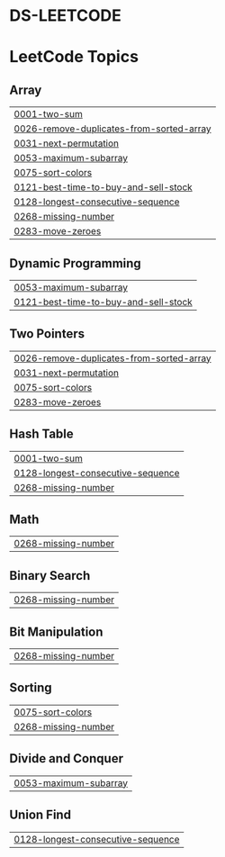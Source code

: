 # DS-LEETCODE
<!---LeetCode Topics Start-->
# LeetCode Topics
## Array
|  |
| ------- |
| [0001-two-sum](https://github.com/Lakshmanyadav236/DS-LEETCODE/tree/master/0001-two-sum) |
| [0026-remove-duplicates-from-sorted-array](https://github.com/Lakshmanyadav236/DS-LEETCODE/tree/master/0026-remove-duplicates-from-sorted-array) |
| [0031-next-permutation](https://github.com/Lakshmanyadav236/DS-LEETCODE/tree/master/0031-next-permutation) |
| [0053-maximum-subarray](https://github.com/Lakshmanyadav236/DS-LEETCODE/tree/master/0053-maximum-subarray) |
| [0075-sort-colors](https://github.com/Lakshmanyadav236/DS-LEETCODE/tree/master/0075-sort-colors) |
| [0121-best-time-to-buy-and-sell-stock](https://github.com/Lakshmanyadav236/DS-LEETCODE/tree/master/0121-best-time-to-buy-and-sell-stock) |
| [0128-longest-consecutive-sequence](https://github.com/Lakshmanyadav236/DS-LEETCODE/tree/master/0128-longest-consecutive-sequence) |
| [0268-missing-number](https://github.com/Lakshmanyadav236/DS-LEETCODE/tree/master/0268-missing-number) |
| [0283-move-zeroes](https://github.com/Lakshmanyadav236/DS-LEETCODE/tree/master/0283-move-zeroes) |
## Dynamic Programming
|  |
| ------- |
| [0053-maximum-subarray](https://github.com/Lakshmanyadav236/DS-LEETCODE/tree/master/0053-maximum-subarray) |
| [0121-best-time-to-buy-and-sell-stock](https://github.com/Lakshmanyadav236/DS-LEETCODE/tree/master/0121-best-time-to-buy-and-sell-stock) |
## Two Pointers
|  |
| ------- |
| [0026-remove-duplicates-from-sorted-array](https://github.com/Lakshmanyadav236/DS-LEETCODE/tree/master/0026-remove-duplicates-from-sorted-array) |
| [0031-next-permutation](https://github.com/Lakshmanyadav236/DS-LEETCODE/tree/master/0031-next-permutation) |
| [0075-sort-colors](https://github.com/Lakshmanyadav236/DS-LEETCODE/tree/master/0075-sort-colors) |
| [0283-move-zeroes](https://github.com/Lakshmanyadav236/DS-LEETCODE/tree/master/0283-move-zeroes) |
## Hash Table
|  |
| ------- |
| [0001-two-sum](https://github.com/Lakshmanyadav236/DS-LEETCODE/tree/master/0001-two-sum) |
| [0128-longest-consecutive-sequence](https://github.com/Lakshmanyadav236/DS-LEETCODE/tree/master/0128-longest-consecutive-sequence) |
| [0268-missing-number](https://github.com/Lakshmanyadav236/DS-LEETCODE/tree/master/0268-missing-number) |
## Math
|  |
| ------- |
| [0268-missing-number](https://github.com/Lakshmanyadav236/DS-LEETCODE/tree/master/0268-missing-number) |
## Binary Search
|  |
| ------- |
| [0268-missing-number](https://github.com/Lakshmanyadav236/DS-LEETCODE/tree/master/0268-missing-number) |
## Bit Manipulation
|  |
| ------- |
| [0268-missing-number](https://github.com/Lakshmanyadav236/DS-LEETCODE/tree/master/0268-missing-number) |
## Sorting
|  |
| ------- |
| [0075-sort-colors](https://github.com/Lakshmanyadav236/DS-LEETCODE/tree/master/0075-sort-colors) |
| [0268-missing-number](https://github.com/Lakshmanyadav236/DS-LEETCODE/tree/master/0268-missing-number) |
## Divide and Conquer
|  |
| ------- |
| [0053-maximum-subarray](https://github.com/Lakshmanyadav236/DS-LEETCODE/tree/master/0053-maximum-subarray) |
## Union Find
|  |
| ------- |
| [0128-longest-consecutive-sequence](https://github.com/Lakshmanyadav236/DS-LEETCODE/tree/master/0128-longest-consecutive-sequence) |
<!---LeetCode Topics End-->